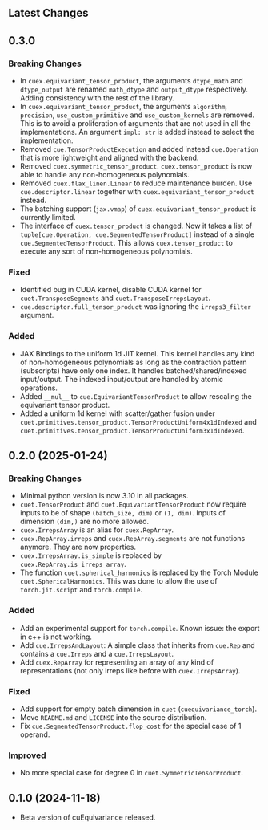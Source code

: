 ## Latest Changes

## 0.3.0

### Breaking Changes
- In `cuex.equivariant_tensor_product`, the arguments `dtype_math` and `dtype_output` are renamed `math_dtype` and `output_dtype` respectively. Adding consistency with the rest of the library.
- In `cuex.equivariant_tensor_product`, the arguments `algorithm`, `precision`, `use_custom_primitive` and `use_custom_kernels` are removed. This is to avoid a proliferation of arguments that are not used in all the implementations. An argument `impl: str` is added instead to select the implementation.
- Removed `cue.TensorProductExecution` and added instead `cue.Operation` that is more lightweight and aligned with the backend.
- Removed `cuex.symmetric_tensor_product`. `cuex.tensor_product` is now able to handle any non-homogeneous polynomials.
- Removed `cuex.flax_linen.Linear` to reduce maintenance burden. Use `cue.descriptor.linear` together with `cuex.equivariant_tensor_product` instead.
- The batching support (`jax.vmap`) of `cuex.equivariant_tensor_product` is currently limited.
- The interface of `cuex.tensor_product` is changed. Now it takes a list of `tuple[cue.Operation, cue.SegmentedTensorProduct]` instead of a single `cue.SegmentedTensorProduct`. This allows `cuex.tensor_product` to execute any sort of non-homogeneous polynomials.

### Fixed
- Identified bug in CUDA kernel, disable CUDA kernel for `cuet.TransposeSegments` and `cuet.TransposeIrrepsLayout`.
- `cue.descriptor.full_tensor_product` was ignoring the `irreps3_filter` argument.

### Added
- JAX Bindings to the uniform 1d JIT kernel. This kernel handles any kind of non-homogeneous polynomials as long as the contraction pattern (subscripts) have only one index. It handles batched/shared/indexed input/output. The indexed input/output are handled by atomic operations.
- Added `__mul__` to `cue.EquivariantTensorProduct` to allow rescaling the equivariant tensor product.
- Added a uniform 1d kernel with scatter/gather fusion under `cuet.primitives.tensor_product.TensorProductUniform4x1dIndexed` and `cuet.primitives.tensor_product.TensorProductUniform3x1dIndexed`.


## 0.2.0 (2025-01-24)

### Breaking Changes

- Minimal python version is now 3.10 in all packages.
- `cuet.TensorProduct` and `cuet.EquivariantTensorProduct` now require inputs to be of shape `(batch_size, dim)` or `(1, dim)`. Inputs of dimension `(dim,)` are no more allowed.
- `cuex.IrrepsArray` is an alias for `cuex.RepArray`.
- `cuex.RepArray.irreps` and `cuex.RepArray.segments` are not functions anymore. They are now properties.
- `cuex.IrrepsArray.is_simple` is replaced by `cuex.RepArray.is_irreps_array`.
- The function `cuet.spherical_harmonics` is replaced by the Torch Module `cuet.SphericalHarmonics`. This was done to allow the use of `torch.jit.script` and `torch.compile`.

### Added

- Add an experimental support for `torch.compile`. Known issue: the export in c++ is not working.
- Add `cue.IrrepsAndLayout`: A simple class that inherits from `cue.Rep` and contains a `cue.Irreps` and a `cue.IrrepsLayout`.
- Add `cuex.RepArray` for representing an array of any kind of representations (not only irreps like before with `cuex.IrrepsArray`).

### Fixed

- Add support for empty batch dimension in `cuet` (`cuequivariance_torch`).
- Move `README.md` and `LICENSE` into the source distribution.
- Fix `cue.SegmentedTensorProduct.flop_cost` for the special case of 1 operand.

### Improved

- No more special case for degree 0 in `cuet.SymmetricTensorProduct`.

## 0.1.0 (2024-11-18)

- Beta version of cuEquivariance released.
